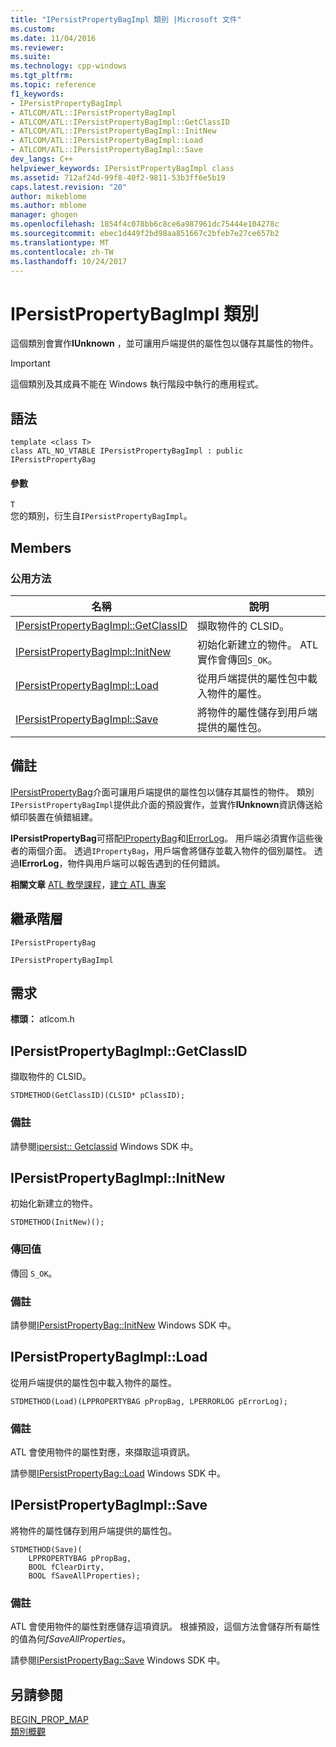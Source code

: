 ```yaml
---
title: "IPersistPropertyBagImpl 類別 |Microsoft 文件"
ms.custom: 
ms.date: 11/04/2016
ms.reviewer: 
ms.suite: 
ms.technology: cpp-windows
ms.tgt_pltfrm: 
ms.topic: reference
f1_keywords:
- IPersistPropertyBagImpl
- ATLCOM/ATL::IPersistPropertyBagImpl
- ATLCOM/ATL::IPersistPropertyBagImpl::GetClassID
- ATLCOM/ATL::IPersistPropertyBagImpl::InitNew
- ATLCOM/ATL::IPersistPropertyBagImpl::Load
- ATLCOM/ATL::IPersistPropertyBagImpl::Save
dev_langs: C++
helpviewer_keywords: IPersistPropertyBagImpl class
ms.assetid: 712af24d-99f8-40f2-9811-53b3ff6e5b19
caps.latest.revision: "20"
author: mikeblome
ms.author: mblome
manager: ghogen
ms.openlocfilehash: 1854f4c078bb6c8ce6a987961dc75444e104278c
ms.sourcegitcommit: ebec1d449f2bd98aa851667c2bfeb7e27ce657b2
ms.translationtype: MT
ms.contentlocale: zh-TW
ms.lasthandoff: 10/24/2017
---
```

# <a name="ipersistpropertybagimpl-class"></a>IPersistPropertyBagImpl 類別
這個類別會實作**IUnknown** ，並可讓用戶端提供的屬性包以儲存其屬性的物件。  
  
> [!IMPORTANT]
>  這個類別及其成員不能在 Windows 執行階段中執行的應用程式。  
  
## <a name="syntax"></a>語法  
  
```
template <class T>  
class ATL_NO_VTABLE IPersistPropertyBagImpl : public IPersistPropertyBag
```  
  
#### <a name="parameters"></a>參數  
 `T`  
 您的類別，衍生自`IPersistPropertyBagImpl`。  
  
## <a name="members"></a>Members  
  
### <a name="public-methods"></a>公用方法  
  
|名稱|說明|  
|----------|-----------------|  
|[IPersistPropertyBagImpl::GetClassID](#getclassid)|擷取物件的 CLSID。|  
|[IPersistPropertyBagImpl::InitNew](#initnew)|初始化新建立的物件。 ATL 實作會傳回`S_OK`。|  
|[IPersistPropertyBagImpl::Load](#load)|從用戶端提供的屬性包中載入物件的屬性。|  
|[IPersistPropertyBagImpl::Save](#save)|將物件的屬性儲存到用戶端提供的屬性包。|  
  
## <a name="remarks"></a>備註  
 [IPersistPropertyBag](https://msdn.microsoft.com/library/aa768205.aspx)介面可讓用戶端提供的屬性包以儲存其屬性的物件。 類別`IPersistPropertyBagImpl`提供此介面的預設實作，並實作**IUnknown**資訊傳送給傾印裝置在偵錯組建。  
  
 **IPersistPropertyBag**可搭配[IPropertyBag](https://msdn.microsoft.com/library/aa768196.aspx)和[IErrorLog](https://msdn.microsoft.com/library/aa768231.aspx)。 用戶端必須實作這些後者的兩個介面。 透過`IPropertyBag`，用戶端會將儲存並載入物件的個別屬性。 透過**IErrorLog**，物件與用戶端可以報告遇到的任何錯誤。  
  
 **相關文章** [ATL 教學課程](../../atl/active-template-library-atl-tutorial.md)，[建立 ATL 專案](../../atl/reference/creating-an-atl-project.md)  
  
## <a name="inheritance-hierarchy"></a>繼承階層  
 `IPersistPropertyBag`  
  
 `IPersistPropertyBagImpl`  
  
## <a name="requirements"></a>需求  
 **標頭：** atlcom.h  
  
##  <a name="getclassid"></a>IPersistPropertyBagImpl::GetClassID  
 擷取物件的 CLSID。  
  
```
STDMETHOD(GetClassID)(CLSID* pClassID);
```  
  
### <a name="remarks"></a>備註  
 請參閱[ipersist:: Getclassid](http://msdn.microsoft.com/library/windows/desktop/ms688664) Windows SDK 中。  
  
##  <a name="initnew"></a>IPersistPropertyBagImpl::InitNew  
 初始化新建立的物件。  
  
```
STDMETHOD(InitNew)();
```  
  
### <a name="return-value"></a>傳回值  
 傳回 `S_OK`。  
  
### <a name="remarks"></a>備註  
 請參閱[IPersistPropertyBag::InitNew](https://msdn.microsoft.com/library/aa768204.aspx) Windows SDK 中。  
  
##  <a name="load"></a>IPersistPropertyBagImpl::Load  
 從用戶端提供的屬性包中載入物件的屬性。  
  
```
STDMETHOD(Load)(LPPROPERTYBAG pPropBag, LPERRORLOG pErrorLog);
```  
  
### <a name="remarks"></a>備註  
 ATL 會使用物件的屬性對應，來擷取這項資訊。  
  
 請參閱[IPersistPropertyBag::Load](https://msdn.microsoft.com/library/aa768206.aspx) Windows SDK 中。  
  
##  <a name="save"></a>IPersistPropertyBagImpl::Save  
 將物件的屬性儲存到用戶端提供的屬性包。  
  
```
STDMETHOD(Save)(
    LPPROPERTYBAG pPropBag,
    BOOL fClearDirty,
    BOOL fSaveAllProperties);
```  
  
### <a name="remarks"></a>備註  
 ATL 會使用物件的屬性對應儲存這項資訊。 根據預設，這個方法會儲存所有屬性的值為何*fSaveAllProperties*。  
  
 請參閱[IPersistPropertyBag::Save](https://msdn.microsoft.com/library/aa768207.aspx) Windows SDK 中。  
  
## <a name="see-also"></a>另請參閱  
 [BEGIN_PROP_MAP](property-map-macros.md#begin_prop_map)   
 [類別概觀](../../atl/atl-class-overview.md)
